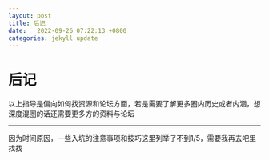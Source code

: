 ```yaml
---
layout: post
title: 后记
date:   2022-09-26 07:22:13 +0800
categories: jekyll update
---
```

# 后记
以上指导是偏向如何找资源和论坛方面，若是需要了解更多圈内历史或者内涵，想深度混圈的话还需要更多方的资料与论坛

---
因为时间原因，一些入坑的注意事项和技巧这里列举了不到1/5，需要我再去吧里找找
